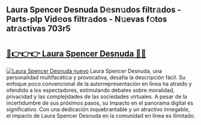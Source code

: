 ## Laura Spencer Desnuda D𝚎sn𝚞dos filtr𝚊dos - Parts-pIp Vid𝚎os filtr𝚊dos - N𝚞evas f𝚘tos atr𝚊ctivas 703r5

# <h2><a href="http://mbb866.tromn.icu/?c=Laura+Spencer+Desnuda">🔗👉👉👉 Laura Spencer Desnuda 🔗🔗</a></h2>

[![Laura Spencer Desnuda nuevo](https://i.imgur.com/pEAQMta.gif)](http://mbb866.tromn.icu/?c=Laura+Spencer+Desnuda)
Laura Spencer Desnuda, una personalidad multifacética y provocativa, desafía la descripción fácil. Su enfoque poco convencional de la autorrepresentación en línea ha atraído y ofendido a los espectadores, estimulando debates sobre moralidad, privacidad y las complejidades de las sociedades virtuales. A pesar de la incertidumbre de sus próximos pasos, su impacto en el panorama digital es significativo. Con una dedicación inquebrantable y un atractivo innegable, el impacto de Laura Spencer Desnuda en la comunidad en línea es ilimitado.
